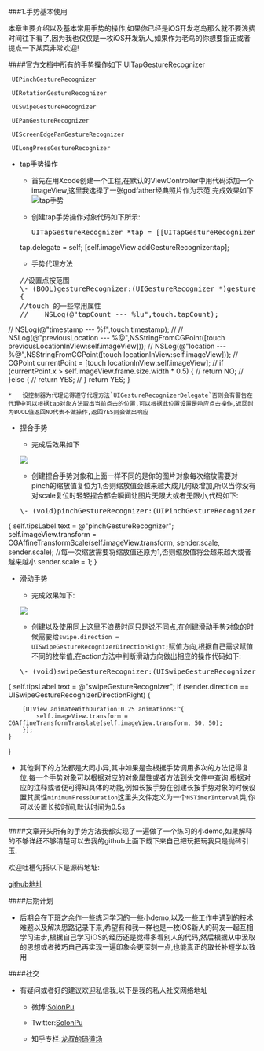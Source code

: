 
###1.手势基本使用


本章主要介绍以及基本常用手势的操作,如果你已经是iOS开发老鸟那么就不要浪费时间往下看了,因为我也仅仅是一枚iOS开发新人,如果作为老鸟的你想要指正或者提点一下某菜非常欢迎!

####官方文档中所有的手势操作如下
	 UITapGestureRecognizer
     
     UIPinchGestureRecognizer
     
     UIRotationGestureRecognizer
     
     UISwipeGestureRecognizer
     
     UIPanGestureRecognizer
     
     UIScreenEdgePanGestureRecognizer
     
     UILongPressGestureRecognizer


*	tap手势操作
	
	*	首先在用Xcode创建一个工程,在默认的ViewController中用代码添加一个imageView,这里我选择了一张godfather经典照片作为示范,完成效果如下
	![tap手势](http://7xtajg.com2.z0.glb.clouddn.com/tap.gif)
	
	*	创建tap手势操作对象代码如下所示:
	
		<pre>UITapGestureRecognizer *tap = [[UITapGestureRecognizer alloc]initWithTarget:self action:@selector(tapGestureRecognizer:)];
    tap.delegate = self;
    [self.imageView addGestureRecognizer:tap];
    </pre>
    
	*	手势代理方法
	<pre>
	//设置点按范围
	\- (BOOL)gestureRecognizer:(UIGestureRecognizer *)gestureRecognizer shouldReceiveTouch:(UITouch *)touch
	{
    //touch 的一些常用属性
	//    NSLog(@"tapCount --- %lu",touch.tapCount);
//    NSLog(@"timestamp --- %f",touch.timestamp);
//
//    NSLog(@"previousLocation --- %@",NSStringFromCGPoint([touch previousLocationInView:self.imageView]));
//    NSLog(@"location --- %@",NSStringFromCGPoint([touch locationInView:self.imageView]));
    //    CGPoint currentPoint = [touch locationInView:self.imageView];
//    if (currentPoint.x > self.imageView.frame.size.width * 0.5) {
//        return NO;
//    }else {
//        return YES;
//    }
    return YES;
}
	</pre>
	


	*	设控制器为代理记得遵守代理方法`UIGestureRecognizerDelegate`否则会有警告在代理中可以根据tap对象方法取出当前点击的位置,可以根据此位置设置是响应点击操作,返回时为BOOL值返回NO代表不做操作,返回YES则会做出响应
	
*	捏合手势
	*	完成后效果如下
	
	![](http://7xtajg.com2.z0.glb.clouddn.com/pinch.gif)

	*	创建捏合手势对象和上面一样不同的是你的图片对象每次缩放需要对pinch的缩放值复位为1,否则缩放值会越来越大成几何级增加,所以当你没有对scale复位时轻轻捏合都会瞬间让图片无限大或者无限小,代码如下:
	<pre>
	\- (void)pinchGestureRecognizer:(UIPinchGestureRecognizer *)sender
{
    self.tipsLabel.text = @"pinchGestureRecognizer";
    self.imageView.transform = CGAffineTransformScale(self.imageView.transform, sender.scale, sender.scale);
    //每一次缩放需要将缩放值还原为1,否则缩放值将会越来越大或者越来越小
    sender.scale = 1;
}
	</pre>

*	滑动手势
	*	完成效果如下:
	
	![](http://7xtajg.com2.z0.glb.clouddn.com/swipe.gif)

	*	创建以及使用同上这里不浪费时间只是说不同点,在创建滑动手势对象的时候需要给`swipe.direction = UISwipeGestureRecognizerDirectionRight;`赋值方向,根据自己需求赋值不同的枚举值,在action方法中判断滑动方向做出相应的操作代码如下:
	<pre>
	\- (void)swipeGestureRecognizer:(UISwipeGestureRecognizer *)sender
{
    self.tipsLabel.text = @"swipeGestureRecognizer";
    if (sender.direction == UISwipeGestureRecognizerDirectionRight) {

        [UIView animateWithDuration:0.25 animations:^{
            self.imageView.transform = CGAffineTransformTranslate(self.imageView.transform, 50, 50);
        }];
    }
}
	</pre>


*	其他剩下的方法都是大同小异,其中如果是会根据手势调用多次的方法记得复位,每一个手势对象可以根据对应的对象属性或者方法到头文件中查询,根据对应的注释或者便可得知具体的功能,例如长按手势在创建长按手势对象的时候设置其属性`minimumPressDuration`这里头文件定义为一个`NSTimerInterval`类,你可以设置长按时间,默认时间为0.5s

---
####文章开头所有的手势方法我都实现了一遍做了一个练习的小demo,如果解释的不够详细不够清楚可以去我的github上面下载下来自己把玩把玩我只是抛砖引玉.

欢迎吐槽勾搭以下是源码地址:

[github地址](https://github.com/solon1/learniOSDemo/tree/master/Objective-C)


####后期计划
*	后期会在下班之余作一些练习学习的一些小demo,以及一些工作中遇到的技术难题以及解决思路记录下来,希望有和我一样也是一枚iOS新人的码友一起互相学习进步,根据自己学习iOS的经历还是觉得多看别人的代码,然后根据从中汲取的思想或者技巧自己再实现一遍印象会更深刻一点,也能真正的取长补短学以致用


####社交
*	有疑问或者好的建议欢迎私信我,以下是我的私人社交网络地址

	*	微博:[SolonPu](http://weibo.com/311197707)

	*	Twitter:[SolonPu](https://twitter.com/yyzorz)
	
	*	知乎专栏:[龙叔的码道场](http://zhuanlan.zhihu.com/longshu)